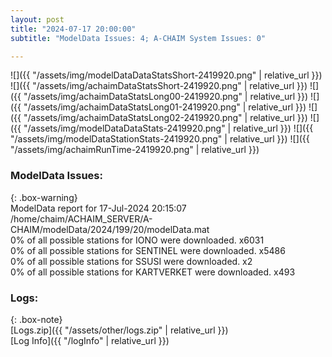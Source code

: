 ```yaml
---
layout: post
title: "2024-07-17 20:00:00"
subtitle: "ModelData Issues: 4; A-CHAIM System Issues: 0"

---
```


![]({{ "/assets/img/modelDataDataStatsShort-2419920.png" | relative_url }})
![]({{ "/assets/img/achaimDataStatsShort-2419920.png" | relative_url }})
![]({{ "/assets/img/achaimDataStatsLong00-2419920.png" | relative_url }})
![]({{ "/assets/img/achaimDataStatsLong01-2419920.png" | relative_url }})
![]({{ "/assets/img/achaimDataStatsLong02-2419920.png" | relative_url }})
![]({{ "/assets/img/modelDataDataStats-2419920.png" | relative_url }})
![]({{ "/assets/img/modelDataStationStats-2419920.png" | relative_url }})
![]({{ "/assets/img/achaimRunTime-2419920.png" | relative_url }})


### ModelData Issues:  
  
{: .box-warning}  
 ModelData report for 17-Jul-2024 20:15:07   
 /home/chaim/ACHAIM_SERVER/A-CHAIM/modelData/2024/199/20/modelData.mat   
 0% of all possible stations for IONO were downloaded. x6031   
 0% of all possible stations for SENTINEL were downloaded. x5486   
 0% of all possible stations for SSUSI were downloaded. x2   
 0% of all possible stations for KARTVERKET were downloaded. x493   
  


### Logs:  
  
{: .box-note}  
[Logs.zip]({{ "/assets/other/logs.zip" | relative_url }})  
[Log Info]({{ "/logInfo" | relative_url }})  
